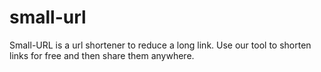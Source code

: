 # small-url
 Small-URL is a url shortener to reduce a long link. Use our tool to shorten links for free and then share them anywhere.
